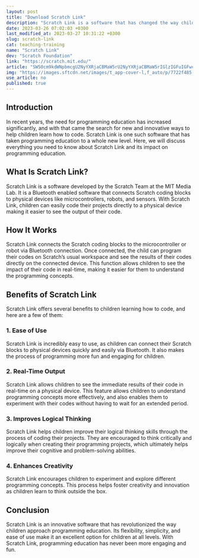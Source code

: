 ```yaml
---
layout: post
title: "Download Scratch Link"
description: "Scratch Link is a software that has changed the way children learn programming. Read on to discover more about its features and benefits."
date: 2023-03-26 07:02:03 +0300
last_modified_at: 2023-03-27 10:31:22 +0300
slug: scratch-link
cat: teaching-training
name: "Scratch Link"
dev: "Scratch Foundation"
link: "https://scratch.mit.edu/"
article: "SW50cm9kdWNpbmcgU2NyYXRjaCBMaW5rU2NyYXRjaCBMaW5rIGlzIGFuIGFwcGxpY2F0aW9uIGRlc2lnbmVkIHRvIGhlbHAgdXNlcnMgdGFrZSBhZHZhbnRhZ2Ugb2YgbGlua3MgYW5kIFVSTHMgdGhhdCBhcmUgZW1iZWRkZWQgaW50byBTY3JhdGNoIHByb2plY3RzLiBOb3csIGl0IGlzIHBvc3NpYmxlIHRvIGNvcHkgYSBsaW5rIGRpcmVjdGx5IGZyb20gdGhlIFNjcmF0Y2ggaW50ZXJmYWNlIHRvIGFub3RoZXIgYXBwbGljYXRpb24sIHN1Y2ggYXMgYSBicm93c2VyLiBUaGUgU2NyYXRjaCBMaW5rIG1vZHVsZSBjYW4gYWxzbyBiZSBlbWJlZGRlZCBpbiBhIHdlYiBwYWdlLCBtYWtpbmcgaXQgZWFzeSB0byBhY2Nlc3MgZnJvbSBhbnkgd2ViIGJyb3dzZXIu"
img: "https://images.sftcdn.net/images/t_app-cover-l,f_auto/p/7722f485-efa1-4e9e-9d66-7539de8d45c1/2006959517/scratch-link-1.jpeg"
use_article: no
published: true
---
```

## Introduction

In recent years, the need for programming education has increased significantly, and with that came the search for new and innovative ways to help children learn how to code. Scratch Link is one such software that has taken programming education to a whole new level. Here, we will discuss everything you need to know about Scratch Link and its impact on programming education.

## What Is Scratch Link?

Scratch Link is a software developed by the Scratch Team at the MIT Media Lab. It is a Bluetooth enabled software that connects Scratch coding blocks to physical devices like microcontrollers, robots, and sensors. With Scratch Link, children can easily code their projects directly to a physical device making it easier to see the output of their code.

## How It Works

Scratch Link connects the Scratch coding blocks to the microcontroller or robot via Bluetooth connection. Once connected, the child can program their codes on Scratch’s usual workspace and see the results of their codes directly on the connected device. This function allows children to see the impact of their code in real-time, making it easier for them to understand the programming concepts.

## Benefits of Scratch Link

Scratch Link offers several benefits to children learning how to code, and here are a few of them:

### 1. Ease of Use

Scratch Link is incredibly easy to use, as children can connect their Scratch blocks to physical devices quickly and easily via Bluetooth. It also makes the process of programming more fun and engaging for children.

### 2. Real-Time Output

Scratch Link allows children to see the immediate results of their code in real-time on a physical device. This feature allows children to understand programming concepts more effectively, and also enables them to experiment with their codes without having to wait for an extended period.

### 3. Improves Logical Thinking

Scratch Link helps children improve their logical thinking skills through the process of coding their projects. They are encouraged to think critically and logically when creating their programming projects, which ultimately helps improve their cognitive and problem-solving abilities.

### 4. Enhances Creativity

Scratch Link encourages children to experiment and explore different programming concepts. This process helps foster creativity and innovation as children learn to think outside the box.

## Conclusion

Scratch Link is an innovative software that has revolutionized the way children approach programming education. Its flexibility, simplicity, and ease of use make it an excellent option for children at all levels. With Scratch Link, programming education has never been more engaging and fun.